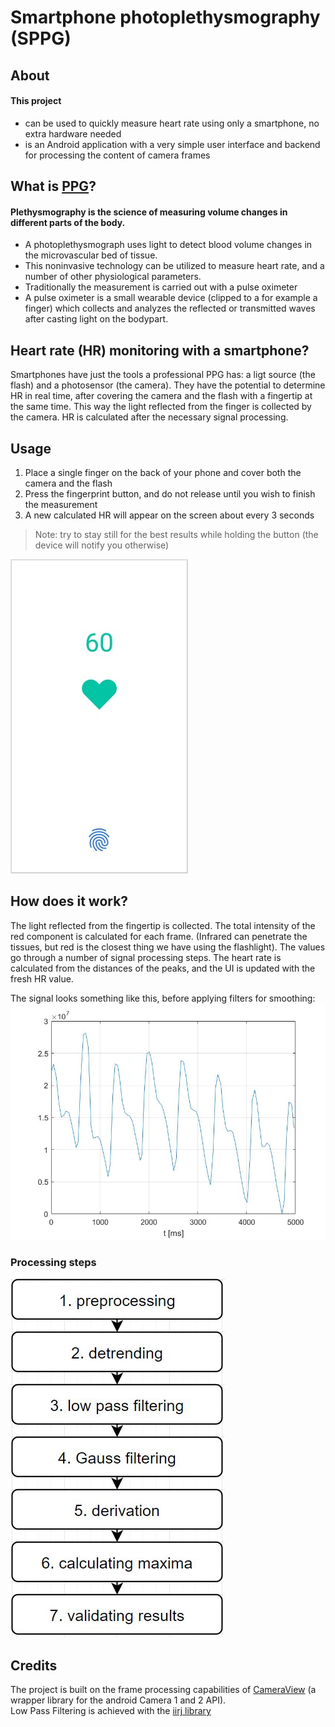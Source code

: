 # Smartphone photoplethysmography (SPPG)

## About

#### This project

- can be used to quickly measure heart rate using only a smartphone, no extra hardware needed
- is an Android application with a very simple user interface and backend for processing the content of camera frames

## What is [PPG](https://en.wikipedia.org/wiki/Photoplethysmogram)?
#### Plethysmography is the science of measuring volume changes in different parts of the body.

- A photoplethysmograph uses light to detect blood volume changes in the microvascular bed of tissue. 
- This noninvasive technology can be utilized to measure heart rate, and a number of other physiological parameters. 
- Traditionally the measurement is carried out with a pulse oximeter
- A pulse oximeter is a small wearable device (clipped to a for example a finger) which collects and analyzes the reflected or transmitted waves after casting light on the bodypart.

## Heart rate (HR) monitoring with a smartphone?

Smartphones have just the tools a professional PPG has: a ligt source (the flash) and a photosensor (the camera). 
They have the potential to determine HR in real time, after covering the camera and the flash with a fingertip at the same time. 
This way the light reflected from the finger is collected by the camera. HR is calculated after the necessary signal processing.

## Usage
1. Place a single finger on the back of your phone and cover both the camera and the flash
2. Press the fingerprint button, and do not release until you wish to finish the measurement
3. A new calculated HR will appear on the screen about every 3 seconds

> Note: try to stay still for the best results while holding the button (the device will notify you otherwise)

![gui](readme_images/gui.jpg)

## How does it work?
The light reflected from the fingertip is collected. The total intensity of the red component is calculated for each frame. 
(Infrared can penetrate the tissues, but red is the closest thing we have using the flashlight). The values go through a number of
signal processing steps. The heart rate is calculated from the distances of the peaks, and the UI is updated with the fresh HR value.

The signal looks something like this, before applying filters for smoothing:  
![raw_signal](readme_images/raw_signal.jpg)

### Processing steps
![processing](readme_images/steps.jpg)

## Credits
The project is built on the frame processing capabilities of [CameraView](https://github.com/natario1/CameraView) (a wrapper library for the android Camera 1 and 2 API).  
Low Pass Filtering is achieved with the [iirj library](https://github.com/berndporr/iirj) 